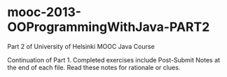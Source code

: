 # mooc-2013-OOProgrammingWithJava-PART2
Part 2 of University of Helsinki MOOC Java Course

Continuation of Part 1. Completed exercises include Post-Submit Notes at the end of each file. Read these notes for rationale or clues.
